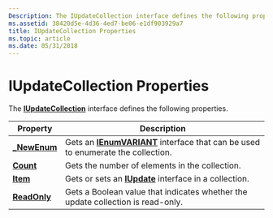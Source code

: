 ```yaml
---
Description: The IUpdateCollection interface defines the following properties.
ms.assetid: 38420d5e-4d36-4ed7-be06-e1df903929a7
title: IUpdateCollection Properties
ms.topic: article
ms.date: 05/31/2018
---
```


# IUpdateCollection Properties

The [**IUpdateCollection**](/windows/desktop/api/Wuapi/nn-wuapi-iupdatecollection) interface defines the following properties.



| Property                                        | Description                                                                                                              |
|-------------------------------------------------|--------------------------------------------------------------------------------------------------------------------------|
| [**\_NewEnum**](/windows/desktop/api/Wuapi/nf-wuapi-iupdatecollection-get__newenum) | Gets an [**IEnumVARIANT**](/windows/win32/api/oaidl/nn-oaidl-ienumvariant) interface that can be used to enumerate the collection. |
| [**Count**](/windows/desktop/api/Wuapi/nf-wuapi-iupdatecollection-get_count)        | Gets the number of elements in the collection.                                                                           |
| [**Item**](/windows/desktop/api/Wuapi/nf-wuapi-iupdatecollection-get_item)          | Gets or sets an [**IUpdate**](/windows/desktop/api/Wuapi/nn-wuapi-iupdate) interface in a collection.                                                    |
| [**ReadOnly**](/windows/desktop/api/Wuapi/nf-wuapi-iupdatecollection-get_readonly)  | Gets a Boolean value that indicates whether the update collection is read-only.                                          |



 

 

 